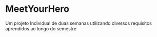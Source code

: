 # MeetYourHero
Um projeto Individual de duas semanas utilizando diversos requisitos aprendidos ao longo do semestre 
